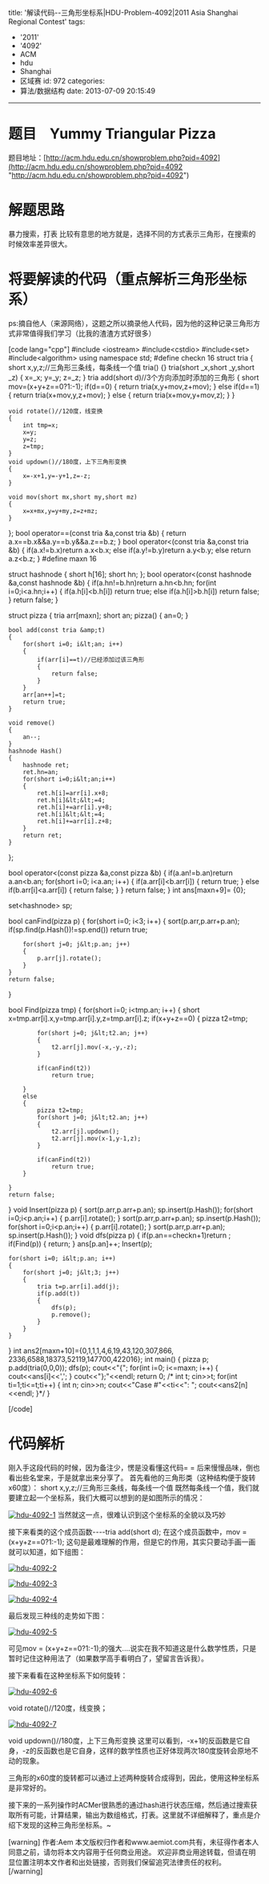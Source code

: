 title: '解读代码--三角形坐标系|HDU-Problem-4092|2011 Asia Shanghai Regional Contest'
tags:
  - '2011'
  - '4092'
  - ACM
  - hdu
  - Shanghai
  - 区域赛
id: 972
categories:
  - 算法/数据结构
date: 2013-07-09 20:15:49
---

# 题目    Yummy Triangular Pizza

题目地址：[http://acm.hdu.edu.cn/showproblem.php?pid=4092](http://acm.hdu.edu.cn/showproblem.php?pid=4092 "http://acm.hdu.edu.cn/showproblem.php?pid=4092")

# 解题思路

暴力搜索，打表
比较有意思的地方就是，选择不同的方式表示三角形，在搜索的时候效率差异很大。

# 将要解读的代码（重点解析三角形坐标系）

ps:摘自他人（来源网络），这题之所以摘录他人代码，因为他的这种记录三角形方式非常值得我们学习（比我的渣渣方式好很多）

[code lang="cpp"]
#include &lt;iostream&gt;
#include&lt;cstdio&gt;
#include&lt;set&gt;
#include&lt;algorithm&gt;
using namespace std;
#define checkn 16
struct tria
{
    short x,y,z;//三角形三条线，每条线一个值
    tria() {}
    tria(short _x,short _y,short _z)
    {
        x=_x;
        y=_y;
        z=_z;
    }
    tria add(short d)//3个方向添加时添加的三角形
    {
        short mov=(x+y+z==0?1:-1);
        if(d==0)
        {
            return tria(x,y+mov,z+mov);
        }
        else if(d==1)
        {
            return tria(x+mov,y,z+mov);
        }
        else
        {
            return tria(x+mov,y+mov,z);
        }
    }

    void rotate()//120度，线变换
    {
        int tmp=x;
        x=y;
        y=z;
        z=tmp;
    }
    void updown()//180度，上下三角形变换
    {
        x=-x+1,y=-y+1,z=-z;
    }

    void mov(short mx,short my,short mz)
    {
        x=x+mx,y=y+my,z=z+mz;
    }
};
bool operator==(const tria &amp;a,const tria &amp;b)
{
    return a.x==b.x&amp;&amp;a.y==b.y&amp;&amp;a.z==b.z;
}
bool operator&lt;(const tria &amp;a,const tria &amp;b)
{
    if(a.x!=b.x)return a.x&lt;b.x;
    else if(a.y!=b.y)return a.y&lt;b.y;
    else return a.z&lt;b.z;
}
#define maxn 16

struct hashnode
{
    short h[16];
    short hn;
};
bool operator&lt;(const hashnode &amp;a,const hashnode &amp;b)
{
    if(a.hn!=b.hn)return a.hn&lt;b.hn;
    for(int i=0;i&lt;a.hn;i++)
    {
        if(a.h[i]&lt;b.h[i])
            return true;
        else if(a.h[i]&gt;b.h[i])
            return false;
    }
    return false;
}

struct pizza
{
    tria arr[maxn];
    short an;
    pizza()
    {
        an=0;
    }

    bool add(const tria &amp;t)
    {
        for(short i=0; i&lt;an; i++)
        {
            if(arr[i]==t)//已经添加过该三角形
            {
                return false;
            }
        }
        arr[an++]=t;
        return true;
    }

    void remove()
    {
        an--;
    }
    hashnode Hash()
    {
        hashnode ret;
        ret.hn=an;
        for(short i=0;i&lt;an;i++)
        {
            ret.h[i]=arr[i].x+8;
            ret.h[i]&lt;&lt;=4;
            ret.h[i]+=arr[i].y+8;
            ret.h[i]&lt;&lt;=4;
            ret.h[i]+=arr[i].z+8;
        }
        return ret;
    }
};

bool operator&lt;(const pizza &amp;a,const pizza &amp;b)
{
    if(a.an!=b.an)return a.an&lt;b.an;
    for(short i=0; i&lt;a.an; i++)
    {
        if(a.arr[i]&lt;b.arr[i])
        {
            return true;
        }
        else if(b.arr[i]&lt;a.arr[i])
        {
            return false;
        }
    }
    return false;
}
int ans[maxn+9]= {0};

set&lt;hashnode&gt; sp;

bool canFind(pizza p)
{
    for(short i=0; i&lt;3; i++)
    {
        sort(p.arr,p.arr+p.an);
        if(sp.find(p.Hash())!=sp.end())
            return true;

        for(short j=0; j&lt;p.an; j++)
        {
            p.arr[j].rotate();
        }
    }
    return false;
}

bool Find(pizza tmp)
{
    for(short i=0; i&lt;tmp.an; i++)
    {
        short x=tmp.arr[i].x,y=tmp.arr[i].y,z=tmp.arr[i].z;
        if(x+y+z==0)
        {
            pizza t2=tmp;

            for(short j=0; j&lt;t2.an; j++)
            {
                t2.arr[j].mov(-x,-y,-z);
            }

            if(canFind(t2))
                return true;

        }
        else
        {
            pizza t2=tmp;
            for(short j=0; j&lt;t2.an; j++)
            {
                t2.arr[j].updown();
                t2.arr[j].mov(x-1,y-1,z);
            }

            if(canFind(t2))
                return true;
        }

    }
    return false;
}
void Insert(pizza p)
{
    sort(p.arr,p.arr+p.an);
    sp.insert(p.Hash());
    for(short i=0;i&lt;p.an;i++)
    {
        p.arr[i].rotate();
    }
    sort(p.arr,p.arr+p.an);
    sp.insert(p.Hash());
    for(short i=0;i&lt;p.an;i++)
    {
        p.arr[i].rotate();
    }
    sort(p.arr,p.arr+p.an);
    sp.insert(p.Hash());
}
void dfs(pizza p)
{
    if(p.an==checkn+1)return ;
    if(Find(p))
    {
        return;
    }
    ans[p.an]++;
    Insert(p);

    for(short i=0; i&lt;p.an; i++)
    {
        for(short j=0; j&lt;3; j++)
        {
            tria t=p.arr[i].add(j);
            if(p.add(t))
            {
                dfs(p);
                p.remove();
            }
        }
    }
}
int ans2[maxn+10]={0,1,1,1,4,6,19,43,120,307,866,
                   2336,6588,18373,52119,147700,422016};
int main()
{
    pizza p;
    p.add(tria(0,0,0));
    dfs(p);
    cout&lt;&lt;&quot;{&quot;;
    for(int i=0; i&lt;=maxn; i++)
    {
        cout&lt;&lt;ans[i]&lt;&lt;',';
    }
    cout&lt;&lt;&quot;};&quot;&lt;&lt;endl;
    return 0;
/*
    int t;
    cin&gt;&gt;t;
    for(int ti=1;ti&lt;=t;ti++)
    {
        int n;
        cin&gt;&gt;n;
        cout&lt;&lt;&quot;Case #&quot;&lt;&lt;ti&lt;&lt;&quot;: &quot;;
        cout&lt;&lt;ans2[n]&lt;&lt;endl;
    }*/
}

[/code]

# 代码解析

刚入手这段代码的时候，因为备注少，愣是没看懂这代码= =
后来慢慢品味，倒也看出些名堂来，于是就拿出来分享了。
首先看他的三角形类（这种结构便于旋转x60度）：
short x,y,z;//三角形三条线，每条线一个值
既然每条线一个值，我们就要建立起一个坐标系，我们大概可以想到的是如图所示的情况：

[![hdu-4092-1](http://www.aemiot.com/wp-content/uploads/2013/07/hdu-4092-1.bmp)](http://www.aemiot.com/wp-content/uploads/2013/07/hdu-4092-1.bmp)
当然就这一点，很难认识到这个坐标系的全貌以及巧妙

接下来看类的这个成员函数----tria add(short d);
在这个成员函数中，mov = (x+y+z==0?1:-1); 这句是最难理解的作用，但是它的作用，其实只要动手画一画就可以知道，如下组图：

[![hdu-4092-2](http://www.aemiot.com/wp-content/uploads/2013/07/hdu-4092-2.bmp)](http://www.aemiot.com/wp-content/uploads/2013/07/hdu-4092-2.bmp)

[![hdu-4092-3](http://www.aemiot.com/wp-content/uploads/2013/07/hdu-4092-3.bmp)](http://www.aemiot.com/wp-content/uploads/2013/07/hdu-4092-3.bmp)

[![hdu-4092-4](http://www.aemiot.com/wp-content/uploads/2013/07/hdu-4092-4.bmp)](http://www.aemiot.com/wp-content/uploads/2013/07/hdu-4092-4.bmp)

最后发现三种线的走势如下图：

[![hdu-4092-5](http://www.aemiot.com/wp-content/uploads/2013/07/hdu-4092-5.bmp)](http://www.aemiot.com/wp-content/uploads/2013/07/hdu-4092-5.bmp)

可见mov = (x+y+z==0?1:-1);的强大....说实在我不知道这是什么数学性质，只是暂时记住这种用法了（如果数学高手看明白了，望留言告诉我）。

接下来看看在这种坐标系下如何旋转：

[![hdu-4092-6](http://www.aemiot.com/wp-content/uploads/2013/07/hdu-4092-6.bmp)](http://www.aemiot.com/wp-content/uploads/2013/07/hdu-4092-6.bmp)

void rotate()//120度，线变换；

[![hdu-4092-7](http://www.aemiot.com/wp-content/uploads/2013/07/hdu-4092-7.bmp)](http://www.aemiot.com/wp-content/uploads/2013/07/hdu-4092-7.bmp)

void updown()//180度，上下三角形变换
这里可以看到，-x+1的反函数是它自身，-z的反函数也是它自身，这样的数学性质也正好体现两次180度旋转会原地不动的现象。

三角形的x60度的旋转都可以通过上述两种旋转合成得到，因此，使用这种坐标系是非常好的。

接下来的一系列操作时ACMer很熟悉的通过hash进行状态压缩，然后通过搜索获取所有可能，计算结果，输出为数组格式，打表。这里就不详细解释了，重点是介绍下发现的这种三角形坐标系。~

[warning]
作者:Aem
本文版权归作者和www.aemiot.com共有，未征得作者本人同意之前，请勿将本文内容用于任何商业用途。 欢迎非商业用途转载，但请在明显位置注明本文作者和出处链接，否则我们保留追究法律责任的权利。
[/warning]